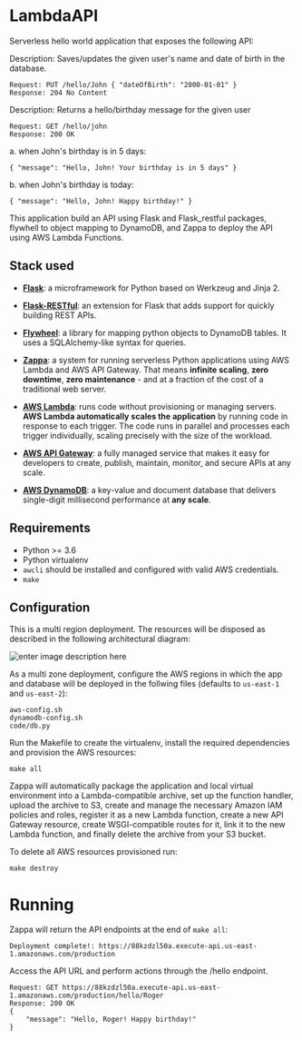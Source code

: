 
# LambdaAPI


Serverless hello world application that exposes the following API:

Description: Saves/updates the given user's name and date of birth in the database.

    Request: PUT /hello/John { "dateOfBirth": "2000-01-01" }
    Response: 204 No Content

Description: Returns a hello/birthday message for the given user

    Request: GET /hello/john
    Response: 200 OK

a. when John's birthday is in 5 days:

    { "message": "Hello, John! Your birthday is in 5 days" }

b. when John's birthday is today:

    { "message": "Hello, John! Happy birthday!" }

This application build an API using Flask and Flask_restful packages,
flywhell to object mapping to DynamoDB, and Zappa to deploy the API using AWS Lambda Functions.

## Stack used

 - **[Flask](http://flask.pocoo.org/)**: a microframework for Python based on Werkzeug and Jinja 2.
 
 - **[Flask-RESTful](https://flask-restful.readthedocs.io/en/latest/)**: an extension for Flask that adds support for quickly building REST
   APIs.
   
 - **[Flywheel](https://flywheel.readthedocs.io/en/latest/#)**: a library for mapping python objects to DynamoDB tables. It uses a SQLAlchemy-like syntax for queries.
  
 -  **[Zappa](https://github.com/Miserlou/Zappa)**: a system for running serverless Python applications using AWS Lambda and AWS API Gateway.
   That means **infinite scaling**, **zero downtime**, **zero
   maintenance** - and at a fraction of the cost of a traditional web
   server.
 - **[AWS Lambda](https://aws.amazon.com/lambda/)**: runs code without provisioning or managing servers.  **AWS Lambda automatically scales the application** by running code in response to each trigger.
   The code runs in parallel and processes each trigger individually, scaling precisely with the size of the workload.
 - **[AWS API Gateway](https://aws.amazon.com/api-gateway/)**: a fully managed service that makes it easy for developers 
   to create, publish, maintain, monitor, and secure APIs at any scale.
 - **[AWS DynamoDB](https://aws.amazon.com/dynamodb/)**: a key-value and document database that delivers single-digit millisecond performance at **any scale**.

## Requirements

 - Python >= 3.6
 - Python virtualenv
 - `awcli` should be installed and configured with valid AWS credentials.
 - `make`

## Configuration

This is a multi region deployment. The resources will be disposed as described in the following architectural diagram:

![enter image description here](https://raw.githubusercontent.com/progerjkd/LambdaAPI/master/AWS%20Architecture.png)

As a multi zone deployment, configure the AWS regions in which the app and database will be deployed in the follwing files (defaults to `us-east-1` and `us-east-2`):

    aws-config.sh
    dynamodb-config.sh
    code/db.py

Run the Makefile to create the virtualenv, install the required dependencies and provision the AWS resources:

    make all

Zappa will automatically package the application and local virtual environment into a Lambda-compatible archive, set up the function handler, upload the archive to S3, create and manage the necessary Amazon IAM policies and roles, register it as a new Lambda function, create a new API Gateway resource, create WSGI-compatible routes for it, link it to the new Lambda function, and finally delete the archive from your S3 bucket.

To delete all AWS resources provisioned run:

    make destroy


# Running

Zappa will return the API endpoints at the end of `make all`:

    Deployment complete!: https://88kzdzl50a.execute-api.us-east-1.amazonaws.com/production

Access the API URL and perform actions through the /hello endpoint.

    Request: GET https://88kzdzl50a.execute-api.us-east-1.amazonaws.com/production/hello/Roger
    Response: 200 OK
    {
	    "message": "Hello, Roger! Happy birthday!"
    }

